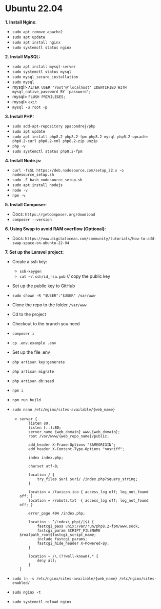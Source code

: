 # Ubuntu 22.04

**1. Install Nginx:**
- `sudo apt remove apache2`
- `sudo apt update`
- `sudo apt install nginx`
- `sudo systemctl status nginx`

**2. Install MySQL:**
- `sudo apt install mysql-server`
- `sudo systemctl status mysql`
- `sudo mysql_secure_installation`
- `sudo mysql`
- mysql> `ALTER USER 'root'@'localhost' IDENTIFIED WITH mysql_native_password BY 'password';`
- mysql> `FLUSH PRIVILEGES;`
- mysql> `exit`
- `mysql -u root -p`

**3. Install PHP:**
- `sudo add-apt-repository ppa:ondrej/php`
- `sudo apt update`
- `sudo apt install php8.2 php8.2-fpm php8.2-mysql php8.2-opcache php8.2-curl php8.2-xml php8.2-zip unzip`
- `php -v`
- `sudo systemctl status php8.2-fpm`

**4. Install Node.js:**
- `curl -fsSL https://deb.nodesource.com/setup_22.x -o nodesource_setup.sh`
- `sudo -E bash nodesource_setup.sh`
- `sudo apt install nodejs`
- `node -v`
- `npm -v`

**5. Install Composer:**
- Docs: `https://getcomposer.org/download`
- `composer --version`

**6. Using Swap to avoid RAM overflow (Optional):**
- Docs: `https://www.digitalocean.com/community/tutorials/how-to-add-swap-space-on-ubuntu-22-04`

**7. Set up the Laravel project:**
- Create a ssh key:
  - `ssh-keygen`
  - `cat ~/.ssh/id_rsa.pub` // copy the public key
- Set up the public key to GitHub
- `sudo chown -R "$USER":"$USER" /var/www`
- Clone the repo to the folder `/var/www`
- Cd to the project
- Checkout to the branch you need
- `composer i`
- `cp .env.example .env`
- Set up the file .env
- `php artisan key:generate`
- `php artisan migrate`
- `php artisan db:seed`
- `npm i`
- `npm run build`
- `sudo nano /etc/nginx/sites-available/{web_name}`
  
  - ```
    server {
        listen 80;
        listen [::]:80;
        server_name {web_domain} www.{web_domain};
        root /var/www/{web_repo_name}/public;
    
        add_header X-Frame-Options "SAMEORIGIN";
        add_header X-Content-Type-Options "nosniff";
    
        index index.php;
    
        charset utf-8;
    
        location / {
            try_files $uri $uri/ /index.php?$query_string;
        }
    
        location = /favicon.ico { access_log off; log_not_found off; }
        location = /robots.txt  { access_log off; log_not_found off; }
    
        error_page 404 /index.php;
    
        location ~ ^/index\.php(/|$) {
            fastcgi_pass unix:/var/run/php8.2-fpm/www.sock;
            fastcgi_param SCRIPT_FILENAME $realpath_root$fastcgi_script_name;
            include fastcgi_params;
            fastcgi_hide_header X-Powered-By;
        }
    
        location ~ /\.(?!well-known).* {
            deny all;
        }
    }
    ```
- `sudo ln -s /etc/nginx/sites-available/{web_name} /etc/nginx/sites-enabled/`
- `sudo nginx -t`
- `sudo systemctl reload nginx`
